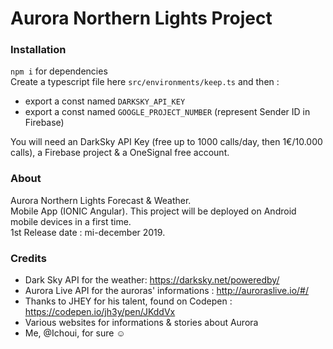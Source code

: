 # Aurora Northern Lights Project

### Installation
`npm i` for dependencies
<br> Create a typescript file here `src/environments/keep.ts` and then :
- export a const named `DARKSKY_API_KEY`
- export a const named `GOOGLE_PROJECT_NUMBER` (represent Sender ID in Firebase)

You will need an DarkSky API Key (free up to 1000 calls/day, then 1€/10.000 calls), a Firebase project & a OneSignal free account.


### About 
Aurora Northern Lights Forecast & Weather. 
<br>
Mobile App (IONIC Angular).
This project will be deployed on Android mobile devices in a first time. 
<br>
1st Release date : mi-december 2019.


### Credits 
- Dark Sky API for the weather: https://darksky.net/poweredby/
- Aurora Live API for the auroras' informations : http://auroraslive.io/#/
- Thanks to JHEY for his talent, found on Codepen : https://codepen.io/jh3y/pen/JKddVx
- Various websites for informations & stories about Aurora
- Me, @Ichoui, for sure ☺
